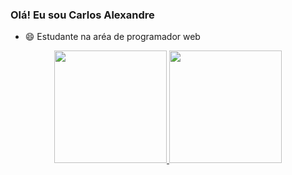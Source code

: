 ### Olá! Eu sou Carlos Alexandre

- 😄 Estudante na aréa de programador web

<div  align="center">
  <a href="https://github.com/Xaandinho">
  <img height="180px" src="https://github-readme-stats.vercel.app/api?username=Xaandinho&show_icons=true&theme=dracula&include_all_commits=true&count_private=true"/>
  <img height="180px" src="https://github-readme-stats.vercel.app/api/top-langs/?username=Xaandinho&layout=compact&langs_count=7&theme=dracula"/>
</div>
